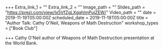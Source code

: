 +++
Extra_link_1 = ""
Extra_link_2 = ""
Image_path = ""
Slides_path = "https://prezi.com/view/Ix5VfZgLXgqhlmPujZEW/"
Video_path = ""
date = 2019-11-19T05:00:00Z
scheduled_date = 2019-11-19T05:00:00Z
title = "Author Talk: Cathy O'Neil, Weapons of Math Destruction"
workshop_types = ["Book Club"]

+++
Cathy O'Neil author of Weapons of Math Destruction presentation at the World Bank.